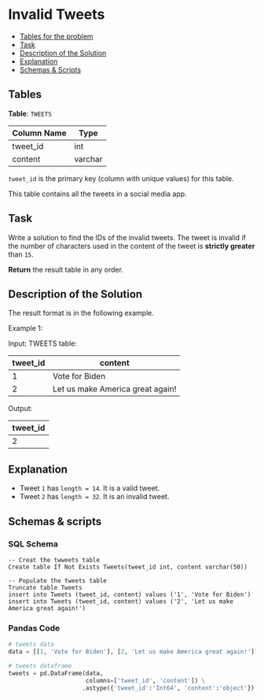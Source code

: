 # Invalid Tweets

- [Tables for the problem](#tables)
- [Task](#task)
- [Description of the Solution](#description-of-the-solution)
- [Explanation](#explanation)
- [Schemas & Scripts](#schemas--scripts)

## Tables 

**Table**: `TWEETS`

| Column Name | Type    |
|-------------|---------|
| tweet_id    | int     |
| content     | varchar |

`tweet_id` is the primary key (column with unique values) for this table.

This table contains all the tweets in a social media app.

## Task

Write a solution to find the IDs of the invalid tweets. The tweet is invalid if the number of characters 
used in the content of the tweet is **strictly greater** than `15`.

**Return** the result table in any order.

## Description of the Solution ##

The result format is in the following example.

Example 1:

Input: 
TWEETS table:

| tweet_id | content                          |
|----------|----------------------------------|
| 1        | Vote for Biden                   |
| 2        | Let us make America great again! |

Output: 

| tweet_id |
|----------|
| 2        |

## Explanation ##

- Tweet `1` has `length = 14`. It is a valid tweet.
- Tweet `2` has `length = 32`. It is an invalid tweet.

## Schemas & scripts

### SQL Schema

```genericsql
-- Creat the twweets table
Create table If Not Exists Tweets(tweet_id int, content varchar(50))

-- Populate the tweets table
Truncate table Tweets
insert into Tweets (tweet_id, content) values ('1', 'Vote for Biden')
insert into Tweets (tweet_id, content) values ('2', 'Let us make America great again!')
```

### Pandas Code

```python
# tweets data
data = [[1, 'Vote for Biden'], [2, 'Let us make America great again!']]

# tweets dataframe
tweets = pd.DataFrame(data, 
                      columns=['tweet_id', 'content']) \
                     .astype({'tweet_id':'Int64', 'content':'object'})
```